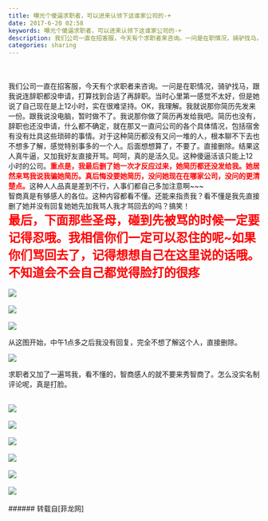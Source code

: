 ```yaml
---
title: 曝光个傻逼求职者，可以进来认领下这谁家公司的-+
date: 2017-6-20 02:58
keywords: 曝光个傻逼求职者，可以进来认领下这谁家公司的-+
description: 我们公司一直在招客服，今天有个求职者来咨询。一问是在职情况，骑驴找马，跟我说连辞职都没申请，打算找到合适了再辞职。当时心里第一感觉不太好，但是她说了自己现在是上12小时，实在很难坚持。OK，我理解。我就说那你简历先发来一份。跟我说没电脑，暂时做不了。我说那你做了简历再发给我吧。简历也没有，辞职也还没申请，什么都不确定，就在那又一直问公司的各个具体情况，包括宿舍有没有灶具这些琐碎的事情。对于这种简历都没有又问一堆的人，根本聊不下去也不想多了解，感觉特别事多的一个人。后面想想算了，不要了。直接删除。结果这人真牛逼，又加我好友直接开骂。呵呵，真的是活久见。这种傻逼活该只能上12小时的公司。重点是，我最后删了她一次才反应过来，她简历都还没发给我。她居然来骂我说我骗她简历。真后悔没要她简历，没问她现在在哪家公司，没问的更清楚点。这种人人品真是差到不行，人事们都自己多加注意啊~~~智商真是有够感人的各位。这种内容都看不懂。还能来指责我？看不懂是我先直接删了她并没有回复她她先加我骂人我才骂回去的吗？搞笑！最后，下面那些圣母，碰到先被骂的时候一定要记得忍哦。我相信你们一定可以忍住的呢~如果你们骂回去了，记得想想自己在这里说的话哦。不知道会不会自己都觉得脸打的很疼从这图开始，中午1点多之后我没有回复，完全不想了解这个人，直接删除。求职者又加了一遍骂我，看不懂的，智商感人的就不要来秀智商了。怎么没实名制评论呢，真是打脸。
categories: sharing
---
```

<td class="t_f" id="postmessage_769675">

<br/>
<br/>
我们公司一直在招客服，今天有个求职者来咨询。一问是在职情况，骑驴找马，跟我说连辞职都没申请，打算找到合适了再辞职。当时心里第一感觉不太好，但是她说了自己现在是上12小时，实在很难坚持。OK，我理解。我就说那你简历先发来一份。跟我说没电脑，暂时做不了。我说那你做了简历再发给我吧。简历也没有，辞职也还没申请，什么都不确定，就在那又一直问公司的各个具体情况，包括宿舍有没有灶具这些琐碎的事情。对于这种简历都没有又问一堆的人，根本聊不下去也不想多了解，感觉特别事多的一个人。后面想想算了，不要了。直接删除。结果这人真牛逼，又加我好友直接开骂。呵呵，真的是活久见。这种傻逼活该只能上12小时的公司。<strong><font color="#ff0000">重点是，我最后删了她一次才反应过来，她简历都还没发给我。她居然来骂我说我骗她简历。真后悔</font></strong><strong><font color="#ff0000">没要她简历，</font></strong><strong><font color="#ff0000">没问她现在在哪家公司，没问的更清楚点。</font></strong>这种人人品真是差到不行，人事们都自己多加注意啊~~~<br/>
智商真是有够感人的各位。这种内容都看不懂。还能来指责我？看不懂是我先直接删了她并没有回复她她先加我骂人我才骂回去的吗？搞笑！<br/>
<strong><font size="5"><font color="#ff0000">最后，下面那些圣母，碰到先被骂的时候一定要记得忍哦。我相信你们一定可以忍住的呢~如果你们骂回去了，记得想想自己在这里说的话哦。不知道会不会自己都觉得脸打的很疼</font></font></strong><br/>
<br/>

<img aid="570884" data-cf-modified-2c271b33710da7302b329a9c-="" file="data/attachment/forum/201706/20/025648mglx0qc6ejqung0s.png.thumb.jpg" id="aimg_570884" inpost="1" onclick="" onmouseover="" src="http://www.flw.ph/data/attachment/forum/201706/20/025648mglx0qc6ejqung0s.png" style="cursor:pointer" zoomfile="data/attachment/forum/201706/20/025648mglx0qc6ejqung0s.png"/>


<br/>
<br/>

<img aid="570885" data-cf-modified-2c271b33710da7302b329a9c-="" file="data/attachment/forum/201706/20/025649cm517ok1tjf5z0f3.png.thumb.jpg" id="aimg_570885" inpost="1" onclick="" onmouseover="" src="http://www.flw.ph/data/attachment/forum/201706/20/025649cm517ok1tjf5z0f3.png" style="cursor:pointer" zoomfile="data/attachment/forum/201706/20/025649cm517ok1tjf5z0f3.png"/>


<br/>
<br/>

<img aid="570886" data-cf-modified-2c271b33710da7302b329a9c-="" file="data/attachment/forum/201706/20/025650jpxucyzr33ypfc3e.png.thumb.jpg" id="aimg_570886" inpost="1" onclick="" onmouseover="" src="http://www.flw.ph/data/attachment/forum/201706/20/025650jpxucyzr33ypfc3e.png" style="cursor:pointer" zoomfile="data/attachment/forum/201706/20/025650jpxucyzr33ypfc3e.png"/>


从这图开始，中午1点多之后我没有回复，完全不想了解这个人，直接删除。

<img aid="570883" data-cf-modified-2c271b33710da7302b329a9c-="" file="data/attachment/forum/201706/20/025631g696z63vp9s3py5w.png.thumb.jpg" id="aimg_570883" inpost="1" onclick="" onmouseover="" src="http://www.flw.ph/data/attachment/forum/201706/20/025631g696z63vp9s3py5w.png" style="cursor:pointer" zoomfile="data/attachment/forum/201706/20/025631g696z63vp9s3py5w.png"/>


求职者又加了一遍骂我，看不懂的，智商感人的就不要来秀智商了。怎么没实名制评论呢，真是打脸。<br/>
<br/>

<img aid="570887" data-cf-modified-2c271b33710da7302b329a9c-="" file="data/attachment/forum/201706/20/025651q0k80x47tk7oqxgx.png.thumb.jpg" id="aimg_570887" inpost="1" onclick="" onmouseover="" src="http://www.flw.ph/data/attachment/forum/201706/20/025651q0k80x47tk7oqxgx.png" style="cursor:pointer" zoomfile="data/attachment/forum/201706/20/025651q0k80x47tk7oqxgx.png"/>


<br/>
<br/>

<img aid="570888" data-cf-modified-2c271b33710da7302b329a9c-="" file="data/attachment/forum/201706/20/025652s6n4ntqntrbo4nho.png.thumb.jpg" id="aimg_570888" inpost="1" onclick="" onmouseover="" src="http://www.flw.ph/data/attachment/forum/201706/20/025652s6n4ntqntrbo4nho.png" style="cursor:pointer" zoomfile="data/attachment/forum/201706/20/025652s6n4ntqntrbo4nho.png"/>


<br/>
<br/>

<img aid="570889" data-cf-modified-2c271b33710da7302b329a9c-="" file="data/attachment/forum/201706/20/025652ca6i66gzxtkhtzak.png.thumb.jpg" id="aimg_570889" inpost="1" onclick="" onmouseover="" src="http://www.flw.ph/data/attachment/forum/201706/20/025652ca6i66gzxtkhtzak.png" style="cursor:pointer" zoomfile="data/attachment/forum/201706/20/025652ca6i66gzxtkhtzak.png"/>


<br/>
<br/>

<img aid="570890" data-cf-modified-2c271b33710da7302b329a9c-="" file="data/attachment/forum/201706/20/025653t60ogof8ou2ufu2p.png.thumb.jpg" id="aimg_570890" inpost="1" onclick="" onmouseover="" src="http://www.flw.ph/data/attachment/forum/201706/20/025653t60ogof8ou2ufu2p.png" style="cursor:pointer" zoomfile="data/attachment/forum/201706/20/025653t60ogof8ou2ufu2p.png"/>


<br/>
<br/>

<img aid="570891" data-cf-modified-2c271b33710da7302b329a9c-="" file="data/attachment/forum/201706/20/025654ln12q3xu5nb72xv3.png.thumb.jpg" id="aimg_570891" inpost="1" onclick="" onmouseover="" src="http://www.flw.ph/data/attachment/forum/201706/20/025654ln12q3xu5nb72xv3.png" style="cursor:pointer" zoomfile="data/attachment/forum/201706/20/025654ln12q3xu5nb72xv3.png"/>


<br/>
<br/>

<img aid="570892" data-cf-modified-2c271b33710da7302b329a9c-="" file="data/attachment/forum/201706/20/025655ux13wbks33dsxgz2.png.thumb.jpg" id="aimg_570892" inpost="1" onclick="" onmouseover="" src="http://www.flw.ph/data/attachment/forum/201706/20/025655ux13wbks33dsxgz2.png" style="cursor:pointer" zoomfile="data/attachment/forum/201706/20/025655ux13wbks33dsxgz2.png"/>


<br/>
<br/>
</td>
###### 转载自[菲龙网]